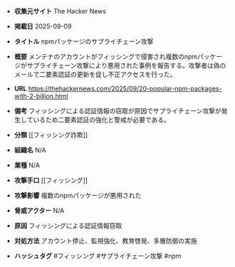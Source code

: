 - **収集元サイト**
The Hacker News

- **掲載日**
2025-09-09

- **タイトル**
npmパッケージのサプライチェーン攻撃

- **概要**
メンテナのアカウントがフィッシングで侵害され複数のnpmパッケージがサプライチェーン攻撃により悪用された事例を報告する。攻撃者は偽のメールで二要素認証の更新を促し不正アクセスを行った。

- **URL**
https://thehackernews.com/2025/09/20-popular-npm-packages-with-2-billion.html

- **備考**
フィッシングによる認証情報の窃取が原因でサプライチェーン攻撃が発生しているため二要素認証の強化と警戒が必要である。

- **分類**
[[フィッシング詐欺]]

- **組織名**
N/A

- **業種**
N/A

- **攻撃手口**
[[フィッシング]]

- **攻撃影響**
複数のnpmパッケージが悪用された

- **脅威アクター**
N/A

- **原因**
フィッシングによる認証情報窃取

- **対処方法**
アカウント停止、監視強化、教育啓発、多層防御の実施

- **ハッシュタグ**
#フィッシング #サプライチェーン攻撃 #npm
